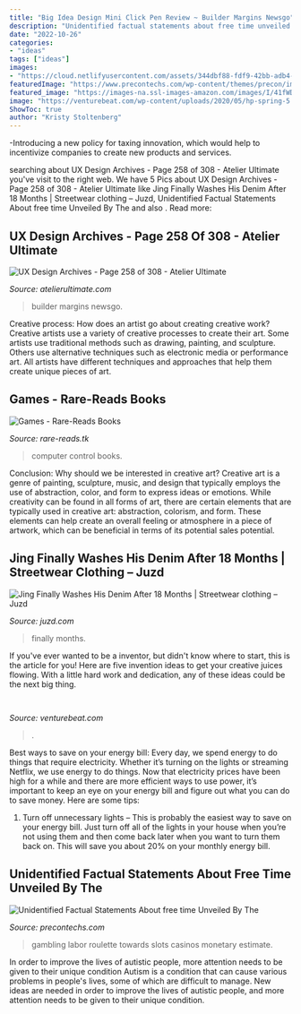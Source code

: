 ```yaml
---
title: "Big Idea Design Mini Click Pen Review ~ Builder Margins Newsgo"
description: "Unidentified factual statements about free time unveiled by the"
date: "2022-10-26"
categories:
- "ideas"
tags: ["ideas"]
images:
- "https://cloud.netlifyusercontent.com/assets/344dbf88-fdf9-42bb-adb4-46f01eedd629/91cb9840-7e96-4f9e-a48c-5d3dffac4b3c/visual-composer-website-builder-wp-image-7.png"
featuredImage: "https://www.precontechs.com/wp-content/themes/precon/images/logo.png"
featured_image: "https://images-na.ssl-images-amazon.com/images/I/41fWDCFsyIL._SX305_BO1,204,203,200_.jpg"
image: "https://venturebeat.com/wp-content/uploads/2020/05/hp-spring-5.jpg"
ShowToc: true
author: "Kristy Stoltenberg"
---
```



-Introducing a new policy for taxing innovation, which would help to incentivize companies to create new products and services.

	

		
searching about UX Design Archives - Page 258 of 308 - Atelier Ultimate you've visit to the right web. We have 5 Pics about UX Design Archives - Page 258 of 308 - Atelier Ultimate like Jing Finally Washes His Denim After 18 Months | Streetwear clothing – Juzd, Unidentified Factual Statements About free time Unveiled By The and also . Read more:
		
    
## UX Design Archives - Page 258 Of 308 - Atelier Ultimate

<img loading=lazy src="https://cloud.netlifyusercontent.com/assets/344dbf88-fdf9-42bb-adb4-46f01eedd629/91cb9840-7e96-4f9e-a48c-5d3dffac4b3c/visual-composer-website-builder-wp-image-7.png" onerror="this.onerror=null;this.src='https://tse1.mm.bing.net/th?id=OIP.wUUOJ_gZKaJ_nDyROdHD_QHaCX&amp;pid=15.1';" alt="UX Design Archives - Page 258 of 308 - Atelier Ultimate">

_Source: atelierultimate.com_

>builder margins newsgo. 

	

Creative process: How does an artist go about creating creative work?
Creative artists use a variety of creative processes to create their art. Some artists use traditional methods such as drawing, painting, and sculpture. Others use alternative techniques such as electronic media or performance art. All artists have different techniques and approaches that help them create unique pieces of art.

    
## Games - Rare-Reads Books

<img loading=lazy src="https://images-na.ssl-images-amazon.com/images/I/41fWDCFsyIL._SX305_BO1,204,203,200_.jpg" onerror="this.onerror=null;this.src='https://tse2.mm.bing.net/th?id=OIP.F_AuHmcYbT1x0h1LwDgLBgAAAA&amp;pid=15.1';" alt="Games - Rare-Reads Books">

_Source: rare-reads.tk_

>computer control books. 

	

Conclusion: Why should we be interested in creative art?
Creative art is a genre of painting, sculpture, music, and design that typically employs the use of abstraction, color, and form to express ideas or emotions. While creativity can be found in all forms of art, there are certain elements that are typically used in creative art: abstraction, colorism, and form. These elements can help create an overall feeling or atmosphere in a piece of artwork, which can be beneficial in terms of its potential sales potential.

    
## Jing Finally Washes His Denim After 18 Months | Streetwear Clothing – Juzd

<img loading=lazy src="http://4.bp.blogspot.com/_k8ZSlgZUqmE/S0-iBfmtgDI/AAAAAAAAAEU/pJGgJiASOgA/s400/3.JPG" onerror="this.onerror=null;this.src='https://tse3.mm.bing.net/th?id=OIP.X-irEsXwSIFLEJd6LShKRwAAAA&amp;pid=15.1';" alt="Jing Finally Washes His Denim After 18 Months | Streetwear clothing – Juzd">

_Source: juzd.com_

>finally months. 

	

If you've ever wanted to be a inventor, but didn't know where to start, this is the article for you! Here are five invention ideas to get your creative juices flowing. With a little hard work and dedication, any of these ideas could be the next big thing.

    
## 

<img loading=lazy src="https://venturebeat.com/wp-content/uploads/2020/05/hp-spring-5.jpg" onerror="this.onerror=null;this.src='https://tse4.mm.bing.net/th?id=OIP.fXSXyjRlr5jTrM8LdxvxWQHaFj&amp;pid=15.1';" alt="">

_Source: venturebeat.com_

>. 

	

Best ways to save on your energy bill:
Every day, we spend energy to do things that require electricity. Whether it’s turning on the lights or streaming Netflix, we use energy to do things. Now that electricity prices have been high for a while and there are more efficient ways to use power, it’s important to keep an eye on your energy bill and figure out what you can do to save money. Here are some tips: 
1. Turn off unnecessary lights – This is probably the easiest way to save on your energy bill. Just turn off all of the lights in your house when you’re not using them and then come back later when you want to turn them back on. This will save you about 20% on your monthly energy bill. 

    
## Unidentified Factual Statements About Free Time Unveiled By The

<img loading=lazy src="https://www.precontechs.com/wp-content/themes/precon/images/logo.png" onerror="this.onerror=null;this.src='https://tse1.mm.bing.net/th?id=OIP.o1KEvbBsxytSujd0Xfkp7AHaC5&amp;pid=15.1';" alt="Unidentified Factual Statements About free time Unveiled By The">

_Source: precontechs.com_

>gambling labor roulette towards slots casinos monetary estimate. 

	

In order to improve the lives of autistic people, more attention needs to be given to their unique condition
Autism is a condition that can cause various problems in people's lives, some of which are difficult to manage. New ideas are needed in order to improve the lives of autistic people, and more attention needs to be given to their unique condition.

